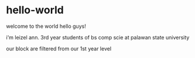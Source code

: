 # hello-world
welcome to the world
hello guys!

i'm leizel ann. 3rd year students of bs comp scie at palawan state university

our block are filtered from our 1st year level
